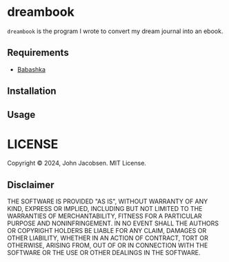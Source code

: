 # dreambook

`dreambook` is the program I wrote to convert my dream journal into an ebook.

## Requirements

- [Babashka](https://github.com/babashka/babashka)

## Installation


## Usage

# LICENSE

Copyright © 2024, John Jacobsen. MIT License.

## Disclaimer

THE SOFTWARE IS PROVIDED "AS IS", WITHOUT WARRANTY OF ANY KIND,
EXPRESS OR IMPLIED, INCLUDING BUT NOT LIMITED TO THE WARRANTIES OF
MERCHANTABILITY, FITNESS FOR A PARTICULAR PURPOSE AND NONINFRINGEMENT.
IN NO EVENT SHALL THE AUTHORS OR COPYRIGHT HOLDERS BE LIABLE FOR ANY
CLAIM, DAMAGES OR OTHER LIABILITY, WHETHER IN AN ACTION OF CONTRACT,
TORT OR OTHERWISE, ARISING FROM, OUT OF OR IN CONNECTION WITH THE
SOFTWARE OR THE USE OR OTHER DEALINGS IN THE SOFTWARE.

